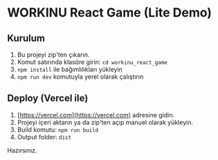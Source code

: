 # WORKINU React Game (Lite Demo)

## Kurulum
1. Bu projeyi zip'ten çıkarın.
2. Komut satırında klasöre girin: `cd workinu_react_game`
3. `npm install` ile bağımlılıkları yükleyin
4. `npm run dev` komutuyla yerel olarak çalıştırın

## Deploy (Vercel ile)
1. [https://vercel.com](https://vercel.com) adresine gidin.
2. Projeyi içeri aktarın ya da zip'ten açıp manuel olarak yükleyin.
3. Build komutu: `npm run build`
4. Output folder: `dist`

Hazırsınız. 